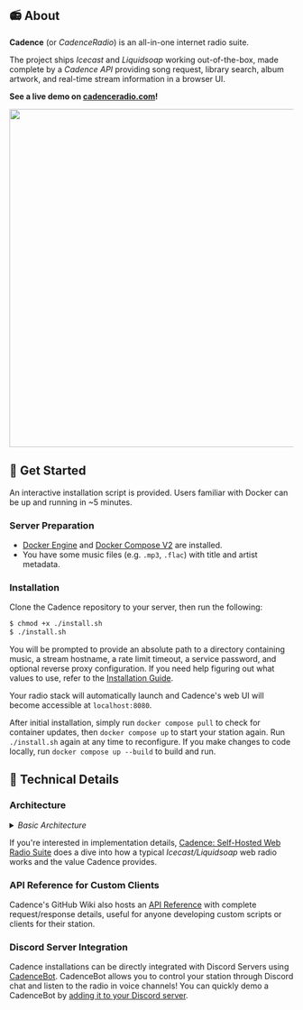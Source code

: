## 📻 About

**Cadence** (or *CadenceRadio*) is an all-in-one internet radio suite. 

The project ships *Icecast* and *Liquidsoap* working out-of-the-box, made complete by a *Cadence API* providing song request, library search, album artwork, and real-time stream information in a browser UI.

**See a live demo on [cadenceradio.com](https://cadenceradio.com/)!**

<img src="https://user-images.githubusercontent.com/17265041/219263637-6971ce33-209a-4eb5-b67e-547f271dc3c8.png" width="600" >

## 🏃 Get Started

An interactive installation script is provided. Users familiar with Docker can be up and running in ~5 minutes.

### Server Preparation

- [Docker Engine](https://docs.docker.com/engine/install/) and [Docker Compose V2](https://docs.docker.com/compose/install/) are installed.
- You have some music files (e.g. `.mp3`, `.flac`) with title and artist metadata.

### Installation

Clone the Cadence repository to your server, then run the following:

```bash
$ chmod +x ./install.sh
$ ./install.sh
```

You will be prompted to provide an absolute path to a directory containing music, a stream hostname, a rate limit timeout, a service password, and optional reverse proxy configuration. If you need help figuring out what values to use, refer to the [Installation Guide](https://github.com/kenellorando/cadence/wiki/Installation#interactive-prompt-guide). 

Your radio stack will automatically launch and Cadence's web UI will become accessible at `localhost:8080`.

After initial installation, simply run `docker compose pull` to check for container updates, then `docker compose up` to start your station again. Run `./install.sh` again at any time to reconfigure. If you make changes to code locally, run `docker compose up --build` to build and run.

## 🔬 Technical Details

### Architecture
<details>
<summary><i>Basic Architecture</i></summary>

<img src="https://user-images.githubusercontent.com/17265041/228726513-e71775c4-dce4-4ef3-b4c2-1bbd37999769.png" width="800" >

</details>

If you're interested in implementation details, [Cadence: Self-Hosted Web Radio Suite](https://cuddle.fish/posts/2022-11-08-cadence) does a dive into how a typical *Icecast/Liquidsoap* web radio works and the value Cadence provides.

### API Reference for Custom Clients
Cadence's GitHub Wiki also hosts an [API Reference](https://github.com/kenellorando/cadence/wiki/API-Reference) with complete request/response details, useful for anyone developing custom scripts or clients for their station.

### Discord Server Integration
Cadence installations can be directly integrated with Discord Servers using [CadenceBot](https://github.com/za419/CadenceBot). CadenceBot allows you to control your station through Discord chat and listen to the radio in voice channels! 
You can quickly demo a CadenceBot by [adding it to your Discord server](https://discord.com/api/oauth2/authorize?client_id=372999377569972224&permissions=274881252352&scope=bot).
